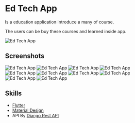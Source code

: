 # Ed Tech App

Is a education application introduce a many of course.

The users can be buy these courses and learned inside app.

![Ed Tech App](/screenshots/main.jpg "Ed Tech App")

## Screenshots

![Ed Tech App](/screenshots/1.png "Intro Screen - 1")
![Ed Tech App](/screenshots/1-2.png "Intro Screen - 2")
![Ed Tech App](/screenshots/1-3.png "Intro Screen - 3")
![Ed Tech App](/screenshots/2.png "Sign in Screen")
![Ed Tech App](/screenshots/2-1.png "Register Screen")
![Ed Tech App](/screenshots/3.png "Courses Screen")
![Ed Tech App](/screenshots/3-1.png "Profile Screen")
![Ed Tech App](/screenshots/3-2.png "Settings Screen")
![Ed Tech App](/screenshots/4.png "Course Details Screen")
![Ed Tech App](/screenshots/5.png "Your Courses Screen")

## Skills

- [Flutter](https://docs.flutter.dev/)
- [Material Design](https://m3.material.io/)
- API By [Django Rest API](https://www.django-rest-framework.org/)